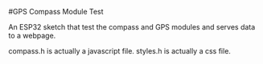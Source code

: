 #GPS Compass Module Test

An ESP32 sketch that test the compass and GPS modules and serves data to a webpage.

compass.h is actually a javascript file.
styles.h is actually a css file.
